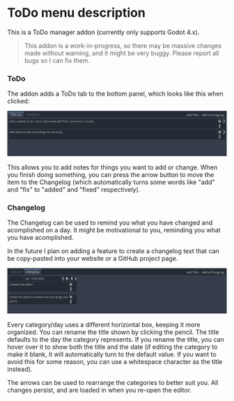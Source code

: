 # ToDo menu description
This is a ToDo manager addon (currently only supports Godot 4.x).

> This addon is a work-in-progress, so there may be massive changes made without warning, and it might be very buggy. Please report all bugs so I can fix them.


### ToDo
The addon adds a ToDo tab to the bottom panel, which looks like this when clicked:

![Example of the ToDo menu in use. You can have as many items in this list as you need.](/todo.png)

This allows you to add notes for things you want to add or change. When you finish doing something, you can press the arrow button to move the item to the Changelog (which automatically turns some words like "add" and "fix" to "added" and "fixed" respectively).


### Changelog
The Changelog can be used to remind you what you have changed and acomplished on a day. It might be motivational to you, reminding you what you have acomplished.

In the future I plan on adding a feature to create a changelog text that can be copy-pasted into your website or a GitHub project page.

![Screenshot of the Changelog menu. This can be used to remind you what you did on that particular day.](/changelog.png)

Every category/day uses a different horizontal box, keeping it more organized. You can rename the title shown by clicking the pencil. The title defaults to the day the category represents. If you rename the title, you can hover over it to show both the title and the date (if editing the category to make it blank, it will automatically turn to the default value. If you want to avoid this for some reason, you can use a whitespace character as the title instead).

The arrows can be used to rearrange the categories to better suit you. All changes persist, and are loaded in when you re-open the editor.
